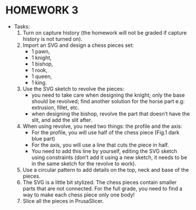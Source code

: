 # HOMEWORK 3

   - Tasks:
      1. Turn on capture history (the homework will not be graded if capture history is not turned on).
      2. Import an SVG and design a chess pieces set:
          - 1 pawn,
          - 1 knight,
          - 1 bishop,
          - 1 rook,
          - 1 queen,
          - 1 king.
      3. Use the SVG sketch to revolve the pieces:
          - you need to take care when designing the knight; only the base
        should be revolved; find another solution for the horse part e.g:
        extrusion, fillet, etc.
          - when designing the bishop, revolve the part that doesn’t have the
        slit, and add the slit after.
      4. When using revolve, you need two things: the profile and the axis:
          - For the profile, you will use half of the chess piece (Fig.1 dark blue
        part)
          - For the axis, you will use a line that cuts the
        piece in half.
          - You need to add this line by yourself, editing the SVG sketch using
    constraints (don’t add it using a new sketch, it needs to be in the
    same sketch for the revolve to work).
      5. Use a circular pattern to add details on the top, neck and base of the
pieces.
      6. The SVG is a little bit stylized. The chess pieces contain smaller parts that
are not connected. For the full grade, you need to find a way to make each
chess piece only one body!
      7. Slice all the pieces in PrusaSlicer.
